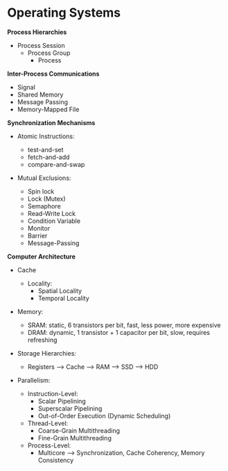 # Operating Systems

**Process Hierarchies**

  - Process Session
    - Process Group
      - Process


**Inter-Process Communications**

  - Signal
  - Shared Memory
  - Message Passing
  - Memory-Mapped File


**Synchronization Mechanisms**

  - Atomic Instructions:
    - test-and-set
    - fetch-and-add
    - compare-and-swap

  - Mutual Exclusions:
    - Spin lock
    - Lock (Mutex)
    - Semaphore
    - Read-Write Lock
    - Condition Variable
    - Monitor
    - Barrier
    - Message-Passing


**Computer Architecture**

  - Cache
    - Locality:
      - Spatial Locality
      - Temporal Locality

  - Memory:
    - SRAM: static, 6 transistors per bit, fast, less power, more expensive
    - DRAM: dynamic, 1 transistor + 1 capacitor per bit, slow, requires refreshing

  - Storage Hierarchies:
    - Registers  -->  Cache  -->  RAM  -->  SSD  -->  HDD

  - Parallelism:
    - Instruction-Level:
      - Scalar Pipelining
      - Superscalar Pipelining
      - Out-of-Order Execution (Dynamic Scheduling)
    - Thread-Level:
      - Coarse-Grain Multithreading
      - Fine-Grain Multithreading
    - Process-Level:
      - Multicore --> Synchronization, Cache Coherency, Memory Consistency

